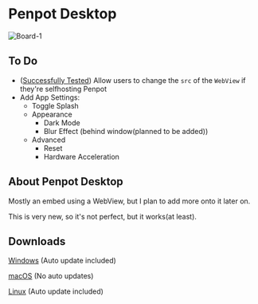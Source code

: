 # Penpot Desktop
![Board-1](https://user-images.githubusercontent.com/51213244/190878571-7789bfe9-7203-4f63-9502-b4d4324de0ef.png)

## To Do
 - ([Successfully Tested](https://i.imgur.com/ZQo7h6x.gifv)) Allow users to change the `src` of the `WebView` if they're selfhosting Penpot
 - Add App Settings: 
   - Toggle Splash
   - Appearance
     - Dark Mode
     - Blur Effect (behind window(planned to be added))
   - Advanced
     - Reset
     - Hardware Acceleration

## About Penpot Desktop
Mostly an embed using a WebView, but I plan to add more onto it later on.

This is very new, so it's not perfect, but it works(at least).

## Downloads
[Windows](https://updates.korbsstudio.com/penpot-desktop/penpot-desktop%20Setup%200.0.1.exe) (Auto update included)

[macOS](https://updates.korbsstudio.com/penpot-desktop/penpot-desktop-0.0.1.dmg) (No auto updates)

[Linux](https://updates.korbsstudio.com/penpot-desktop/penpot-desktop-0.0.1.AppImage) (Auto update included)
